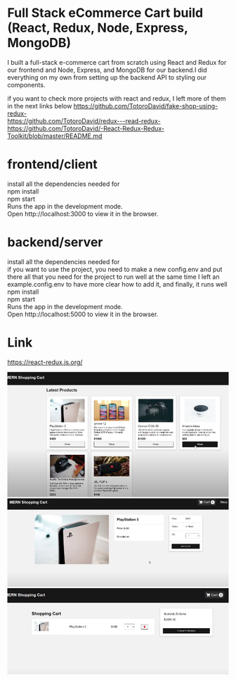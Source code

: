 # Full Stack eCommerce Cart build (React, Redux, Node, Express, MongoDB)

I built a full-stack e-commerce cart from scratch using React and Redux for our frontend and Node, Express, and MongoDB for our backend.I did everything on my own from setting up the backend API to styling our components.

if you want to check more projects with react and redux, I left more of them in the next links below
https://github.com/TotoroDavid/fake-shop-using-redux- </br>
https://github.com/TotoroDavid/redux---read-redux- </br>
https://github.com/TotoroDavid/-React-Redux-Redux-Toolkit/blob/master/README.md </br>


# frontend/client </br>

install all the dependencies needed for </br>
npm install</br>
npm start</br>
Runs the app in the development mode.</br>
Open http://localhost:3000 to view it in the browser.</br>

# backend/server</br>

install all the dependencies needed for</br>
if you want to use the project, you need to make a new
config.env and put there all that you need for the project to run well
at the same time I left an example.config.env to have more clear how to add it, and finally, it runs well </br>
npm install</br>
npm start</br>
Runs the app in the development mode.</br>
Open http://localhost:5000 to view it in the browser.</br>

# Link

https://react-redux.js.org/ </br>

<img src='https://github.com/TotoroDavid/Full-Stack-eCommerce-Cart-build-React-Redux-Node-Express-MongoDB-/blob/master/client/public/Screen%20Shot%202021-09-04%20at%207.27.52%20am.png?raw=true'>
<img src='https://github.com/TotoroDavid/Full-Stack-eCommerce-Cart-build-React-Redux-Node-Express-MongoDB-/blob/master/client/public/Screen%20Shot%202021-09-04%20at%207.26.27%20am.png?raw=true'>
<img src='https://github.com/TotoroDavid/Full-Stack-eCommerce-Cart-build-React-Redux-Node-Express-MongoDB-/blob/master/client/public/Screen%20Shot%202021-09-04%20at%207.27.12%20am.png?raw=true'>

